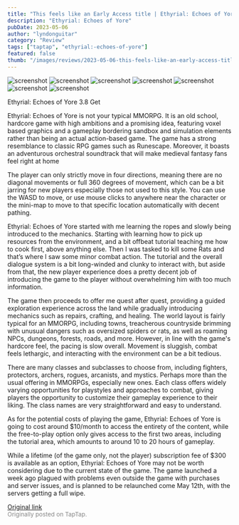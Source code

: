 ```yaml
---
title: "This feels like an Early Access title | Ethyrial: Echoes of Yore - First Impressions"
description: "Ethyrial: Echoes of Yore"
pubDate: 2023-05-06
author: "lyndonguitar"
category: "Review"
tags: ["taptap", "ethyrial:-echoes-of-yore"]
featured: false
thumb: "/images/reviews/2023-05-06-this-feels-like-an-early-access-title--ethyrial-echoes-of-yore---first-impressions-0.avif"
---
```


<div class="gallery">
  <img src="/images/reviews/2023-05-06-this-feels-like-an-early-access-title--ethyrial-echoes-of-yore---first-impressions-0.avif" alt="screenshot" />
  <img src="/images/reviews/2023-05-06-this-feels-like-an-early-access-title--ethyrial-echoes-of-yore---first-impressions-1.avif" alt="screenshot" />
  <img src="/images/reviews/2023-05-06-this-feels-like-an-early-access-title--ethyrial-echoes-of-yore---first-impressions-2.avif" alt="screenshot" />
  <img src="/images/reviews/2023-05-06-this-feels-like-an-early-access-title--ethyrial-echoes-of-yore---first-impressions-3.avif" alt="screenshot" />
  <img src="/images/reviews/2023-05-06-this-feels-like-an-early-access-title--ethyrial-echoes-of-yore---first-impressions-4.avif" alt="screenshot" />
  <img src="/images/reviews/2023-05-06-this-feels-like-an-early-access-title--ethyrial-echoes-of-yore---first-impressions-5.avif" alt="screenshot" />
  <img src="/images/reviews/2023-05-06-this-feels-like-an-early-access-title--ethyrial-echoes-of-yore---first-impressions-6.avif" alt="screenshot" />
</div>

Ethyrial: Echoes of Yore
3.8
Get

Ethyrial: Echoes of Yore is not your typical MMORPG. It is an old school, hardcore game with high ambitions and a promising idea, featuring voxel based graphics and a gameplay bordering sandbox and simulation elements rather than being an actual action-based game. The game has a strong resemblance to classic RPG games such as Runescape. Moreover, it boasts an adventurous orchestral soundtrack that will make medieval fantasy fans feel right at home

The player can only strictly move in four directions, meaning there are no diagonal movements or full 360 degrees of movement, which can be a bit jarring for new players especially those not used to this style. You can use the WASD to move, or use mouse clicks to anywhere near the character or the mini-map to move to that specific location automatically with decent pathing.

Ethyrial: Echoes of Yore started with me learning the ropes and slowly being introduced to the mechanics. Starting with learning how to pick up resources from the environment, and a bit offbeat tutorial teaching me how to cook first, above anything else. Then I was tasked to kill some Rats and that’s where I saw some minor combat action. The tutorial and the overall dialogue system is a bit long-winded and clunky to interact with, but aside from that, the new player experience does a pretty decent job of introducing the game to the player without overwhelming him with too much information.

The game then proceeds to offer me quest after quest, providing a guided exploration experience across the land while gradually introducing mechanics such as repairs, crafting, and healing. The world layout is fairly typical for an MMORPG, including towns, treacherous countryside brimming with unusual dangers such as oversized spiders or rats, as well as roaming NPCs, dungeons, forests, roads, and more. However, in line with the game's hardcore feel, the pacing is slow overall. Movement is sluggish, combat feels lethargic, and interacting with the environment can be a bit tedious.

There are many classes and subclasses to choose from, including fighters, protectors, archers, rogues, arcanists, and mystics. Perhaps more than the usual offering in MMORPGs, especially new ones. Each class offers widely varying opportunities for playstyles and approaches to combat, giving players the opportunity to customize their gameplay experience to their liking. The class names are very straightforward and easy to understand.

As for the potential costs of playing the game, Ethyrial: Echoes of Yore is going to cost around $10/month to access the entirety of the content, while the free-to-play option only gives access to the first two areas, including the tutorial area, which amounts to around 10 to 20 hours of gameplay.

While a lifetime (of the game only, not the player) subscription fee of $300 is available as an option, Ethyrial: Echoes of Yore may not be worth considering due to the current state of the game. The game launched a week ago plagued with problems even outside the game with purchases and server issues, and is planned to be relaunched come May 12th, with the servers getting a full wipe.

[Original link](https://www.taptap.io/post/5349427)<br><span style="font-size: 0.95em; color: #888;">Originally posted on TapTap.</span>
